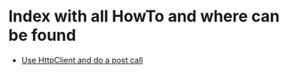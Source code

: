 # Index with all HowTo and where can be found
- [Use HttpClient and do a post call](https://github.com/SotirisH/Aurora-SMS-Core/blob/4fa085009136429fa757ffee69a0d9c0cdceadfb/Aurora.SMS/Aurora.SMS.Providers/SnailAbroadProxy.cs#L54)

